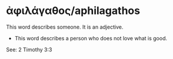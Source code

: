 # ἀφιλάγαθος/aphilagathos
This word describes someone. It is an adjective.
* This word describes a person who does not love what is good.

See: 2 Timothy 3:3
